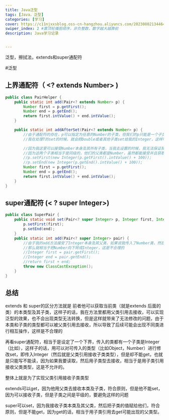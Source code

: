 ```yaml
---
title: Java泛型
tags: [Java，泛型]
categories: [学习]
cover: https://c11njxxsblog.oss-cn-hangzhou.aliyuncs.com/202308021344646.png
swiper_index: 2 #置顶轮播图顺序，非负整数，数字越大越靠前
description: Java学习记录


---
```


泛型，擦拭法，extends和super通配符

<!-- more -->

#泛型

## 上界通配符（ <? extends Number> )

```java
public class PairHelper {
    public static int add(Pair<? extends Number> p) {
        Number first = p.getFirst();
        Number end = p.getEnd();
        return first.intValue() + end.intValue();
    }

    public static int addAfterSet(Pair<? extends Number> p) {
        //由于通配符的存在，p可以指定为任意的Number的子类，但我们的p只能是一个子类T比如Integer，如果说的T是Double或其他子类
        //我在处理T的set的时候，就会把Double或者其他子类set给我的Integer，这样明显是不符合规矩的

        //因为我这里可以接受Number本身及其所有子类，当我去设置的时候，我无法保证我设置的是Integer还是Double
        //因为这两个子类相当于是同级的，他们的父类都是Number，虽然都能接受并且获取（因为使用父类引用所以都能获取）
        //p.setFirst(new Integer(p.getFirst().intValue() + 100));
        //p.setEnd(new Integer(p.getEnd().intValue() + 100));
        Number first = p.getFirst();
        Number end = p.getEnd();
        return first.intValue() + end.intValue();
    }
}
```

## super通配符 (< ? super Integer>) 

```java
public class SuperPair {
    public static void set(Pair<? super Integer> p, Integer first, Integer end) {
        p.setFirst(first);
        p.setEnd(end);
    }
    public static int add(Pair<? super Integer> pair) {
        //由于我的add方法接受了Integer本身及其父类，如果说我传入了Number类，然后在下面获取了first或者end
        //那么就相当于把Number向下转成Integer，这是不合理的
        //Integer first = pair.getFirst();
        //Integer end = pair.getEnd();
        //return first + end;
        throw new ClassCastException();
    }
}
```

## 总结

extends 和 super的区分方法就是 前者他可以获取当前类（就是extends 后面的类）的本类型及其子类，这样子的话，我在方法里都用父类引用去接收，可以实现泛型的效果，也不会出现类型无法转换，但是这样就带来了无法修改的问题，由于本类和子类的类型都可以被父类引用去接收，所以导致了后续可能会出现不同类进行相互操作，这样是不合理的

再看super通配符，相当于是设定了一个下界，传入的类都有一个子类是Integer（比如），这样子的话，用可以对可传入的类型（比如Object，Number）进行修改set，即传入Integer（然后就是父类引用接收子类类型），但是却不能get，也就是只能写不能读，因为如果我要读取，然后用子类型去接收，相当于是用子类引用接收父类类型，这是不允许的。

整体上就是为了实现父类引用接收子类类型

extends可以get，因为他用父类去接收本类及子类，符合原则，但是他不能set，因为可以接收子类，但是子类之间是平级的，要避免这样的问题

super可以set，因为我接收子类本类及其父类，然后把子类的值赋给他们，符合原则，但是不能get，因为get的话，相当于用子类引用去get可能出现的父类型。